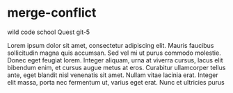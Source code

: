 # merge-conflict
wild code school Quest git-5


Lorem ipsum dolor sit amet, consectetur adipiscing elit. Mauris faucibus sollicitudin magna quis accumsan. Sed vel mi ut purus commodo molestie. Donec eget feugiat lorem. Integer aliquam, urna at viverra cursus, lacus elit bibendum enim, et cursus augue metus at eros. Curabitur ullamcorper tellus ante, eget blandit nisl venenatis sit amet. Nullam vitae lacinia erat. Integer elit massa, porta nec fermentum ut, varius eget erat. Nunc et ultricies purus
